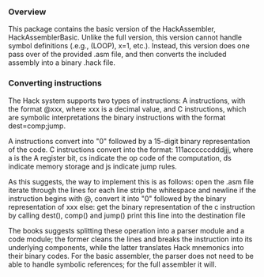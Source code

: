 ### Overview

This package contains the basic version of the HackAssembler, HackAssemblerBasic.
Unlike the full version, this version cannot handle symbol definitions (.e.g.,
(LOOP), x=1, etc.). Instead, this version does one pass over of the provided
.asm file, and then converts the included assembly into a binary .hack file.

### Converting instructions
The Hack system supports two types of instructions: A instructions, with the 
format @xxx, where xxx is a decimal value, and C instructions, which are symbolic
interpretations the binary instructions with the format dest=comp;jump.

A instructions convert into "0" followed by a 15-digit binary representation of
the code. C instructions convert into the format:
111accccccdddjjj, where a is the A register bit, cs indicate the op code of the computation,
ds indicate memory storage and js indicate jump rules.

As this suggests, the way to implement this is as follows:
    open the .asm file
    iterate through the lines
        for each line
            strip the whitespace and newline
            if the instruction begins with @, 
                convert it into "0" followed by the binary representation of xxx
            else:
                get the binary representation of the c instruction by calling
                dest(), comp() and jump()
            print this line into the destination file

The books suggests splitting these operation into a parser module and a code 
module; the former cleans the lines and breaks the instruction into its underlying
components, while the latter translates Hack mnemonics into their binary codes. 
For the basic assembler, the parser does not need to be able to handle 
symbolic references; for the full assembler it will.
